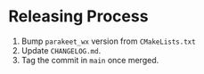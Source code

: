 # Releasing Process

1. Bump `parakeet_wx` version from `CMakeLists.txt`
2. Update `CHANGELOG.md`.
3. Tag the commit in `main` once merged.
